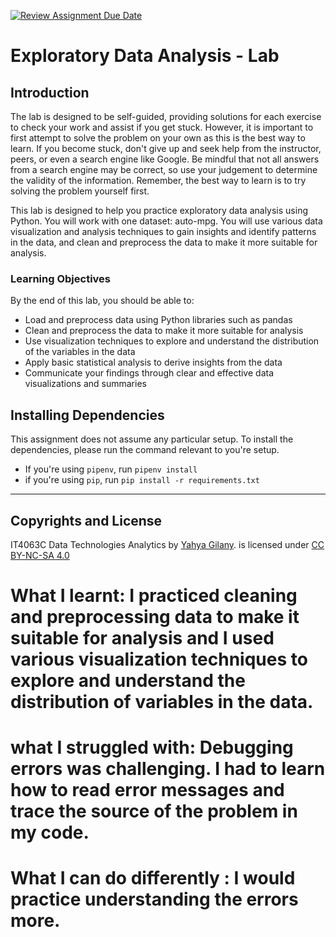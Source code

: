 [![Review Assignment Due Date](https://classroom.github.com/assets/deadline-readme-button-22041afd0340ce965d47ae6ef1cefeee28c7c493a6346c4f15d667ab976d596c.svg)](https://classroom.github.com/a/dVbSP2w4)
# Exploratory Data Analysis - Lab

## Introduction
The lab is designed to be self-guided, providing solutions for each exercise to check your work and assist if you get stuck. However, it is important to first attempt to solve the problem on your own as this is the best way to learn. If you become stuck, don't give up and seek help from the instructor, peers, or even a search engine like Google. Be mindful that not all answers from a search engine may be correct, so use your judgement to determine the validity of the information. Remember, the best way to learn is to try solving the problem yourself first.

This lab is designed to help you practice exploratory data analysis using Python. You will work with one dataset: auto-mpg. You will use various data visualization and analysis techniques to gain insights and identify patterns in the data, and clean and preprocess the data to make it more suitable for analysis.

### Learning Objectives
By the end of this lab, you should be able to:

- Load and preprocess data using Python libraries such as pandas
- Clean and preprocess the data to make it more suitable for analysis
- Use visualization techniques to explore and understand the distribution of the variables in the data
- Apply basic statistical analysis to derive insights from the data
- Communicate your findings through clear and effective data visualizations and summaries

## Installing Dependencies
This assignment does not assume any particular setup. To install the dependencies, please run the command relevant to you're setup.
- If you're using `pipenv`, run `pipenv install`
- if you're using `pip`, run `pip install -r requirements.txt`

---
## Copyrights and License
IT4063C Data Technologies Analytics by [Yahya Gilany](https://yahyagilany.io). is licensed under [CC BY-NC-SA 4.0](https://creativecommons.org/licenses/by-nc-sa/4.0/)

# What I learnt: I practiced cleaning and preprocessing data to make it suitable for analysis and I used various visualization techniques to explore and understand the distribution of variables in the data.

# what I struggled with: Debugging errors was challenging. I had to learn how to read error messages and trace the source of the problem in my code.

# What I can do differently : I would practice understanding the errors more.
